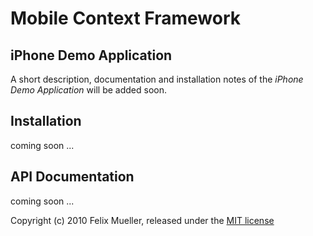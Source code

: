 Mobile Context Framework
========================

iPhone Demo Application
-----------------------

A short description, documentation and installation notes of the *iPhone Demo Application* will be added soon.


Installation
------------

coming soon ...

API Documentation
-----------------

coming soon ...



Copyright (c) 2010 Felix Mueller, released under the [MIT license](http://github.com/flxmllr/mobile-context-iphone-demo/blob/master/MIT-LICENSE)
